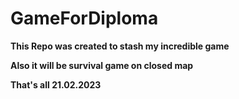 # GameForDiploma
**This Repo was created to stash my incredible game**

**Also it will be survival game on closed map**

**That's all 21.02.2023**
